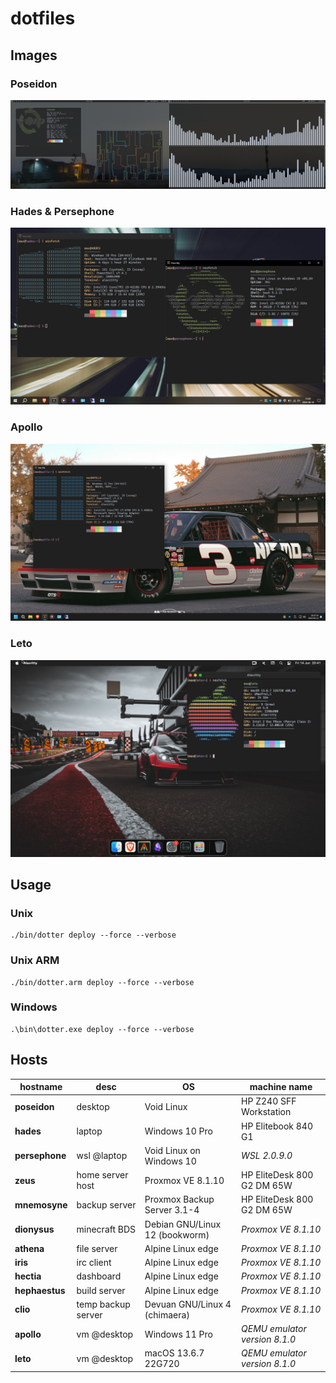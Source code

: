 # dotfiles

## Images

### Poseidon

![poseidon](./images/poseidon.png)

### Hades & Persephone

![hades](./images/hades.png)

### Apollo

![apollo](./images/apollo.png)

### Leto

![leto](./images/leto.png)

## Usage

### Unix

```shell
./bin/dotter deploy --force --verbose
```

### Unix ARM

```shell
./bin/dotter.arm deploy --force --verbose
```

### Windows

```shell
.\bin\dotter.exe deploy --force --verbose
```

## Hosts

| hostname             | desc                  | OS                                    | machine name                  |
| -------------------- | --------------------- | ------------------------------------- | ----------------------------- |
| **poseidon**         | desktop               | Void Linux                            | HP Z240 SFF Workstation       |
| **hades**            | laptop                | Windows 10 Pro                        | HP Elitebook 840 G1           |
| **persephone**       | wsl @laptop           | Void Linux on Windows 10              | *WSL 2.0.9.0*                 |
| **zeus**             | home server host      | Proxmox VE 8.1.10                     | HP EliteDesk 800 G2 DM 65W    |
| **mnemosyne**        | backup server         | Proxmox Backup Server 3.1-4           | HP EliteDesk 800 G2 DM 65W    |
| **dionysus**         | minecraft BDS         | Debian GNU/Linux 12 (bookworm)        | *Proxmox VE 8.1.10*           |
| **athena**           | file server           | Alpine Linux edge                     | *Proxmox VE 8.1.10*           |
| **iris**             | irc client            | Alpine Linux edge                     | *Proxmox VE 8.1.10*           |
| **hectia**           | dashboard             | Alpine Linux edge                     | *Proxmox VE 8.1.10*           |
| **hephaestus**       | build server          | Alpine Linux edge                     | *Proxmox VE 8.1.10*           |
| **clio**             | temp backup server    | Devuan GNU/Linux 4 (chimaera)         | *Proxmox VE 8.1.10*           |
| **apollo**           | vm @desktop           | Windows 11 Pro                        | *QEMU emulator version 8.1.0* |
| **leto**             | vm @desktop           | macOS 13.6.7 22G720                   | *QEMU emulator version 8.1.0* |

